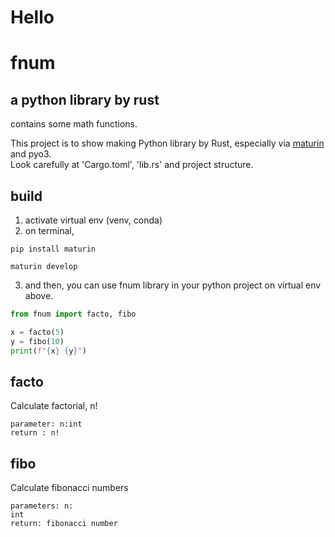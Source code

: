 # Hello
# fnum
## a python library by rust
  
contains some math functions.

This project is to show making Python library by Rust, especially via [maturin](https://github.com/PyO3/maturin.git) and pyo3.  
Look carefully at 'Cargo.toml',  'lib.rs' and project structure.



## build
1. activate virtual env (venv, conda)     
2. on terminal,
```
pip install maturin
```
```
maturin develop
```
3. and then, you can use fnum library in your python project on virtual env above.  
```python
from fnum import facto, fibo

x = facto(5)
y = fibo(10)
print(f"{x} {y}")
```


## facto
Calculate factorial, n!
```
parameter: n:int
return : n!
```

## fibo
Calculate fibonacci numbers
```
parameters: n:
int
return: fibonacci number
```
